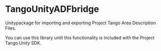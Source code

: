# TangoUnityADFbridge
Unitypackage for importing and exporting Project Tango Area Description Files.

You can use this library until this functionality is included with the Project Tango Unity SDK.
